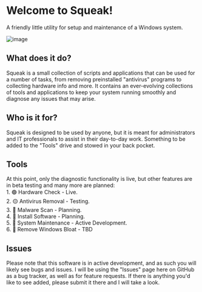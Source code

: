 <h1>
  Welcome to Squeak!
</h1>

A friendly little utility for setup and maintenance of a Windows system.
<br/>

![image](https://github.com/matthewwaldeck/Squeak/assets/8987013/ae3899d3-bb12-4185-8d15-39f7abb5d1a6)

<h2>
  What does it do?
</h2>
Squeak is a small collection of scripts and applications that can be used for a number of tasks, from removing preinstalled "antivirus" programs to collecting hardware info and more.
It contains an ever-evolving collections of tools and applications to keep your system running smoothly and diagnose any issues that may arise.<br>

<h2>
  Who is it for?
</h2>
Squeak is designed to be used by anyone, but it is meant for administrators and IT professionals to assist in their day-to-day work. Something to be added to the "Tools" drive and stowed in your back pocket.

<h2>
  Tools
</h2>
At this point, only the diagnostic functionality is live, but other features are in beta testing and many more are planned:<br>
1. 🟢 Hardware Check - Live.<br>
2. 🟡 Antivirus Removal - Testing.<br>
3. 🔴 Malware Scan - Planning.<br>
4. 🔴 Install Software - Planning.<br>
5. 🔵 System Maintenance - Active Development.<br>
6. 🔴 Remove Windows Bloat - TBD

<h2>
  Issues
</h2>
Please note that this software is in active development, and as such you will likely see bugs and issues. I will be using the "Issues" page here on GitHub as a bug tracker, as well as for feature requests. If there is anything you'd like to see added, please submit it there and I will take a look.
